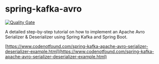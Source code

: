 # spring-kafka-avro

[![Quality Gate](https://sonarqube.com/api/badges/gate?key=com.codenotfound:spring-kafka-avro)](https://sonarqube.com/dashboard/index/com.codenotfound:spring-kafka-avro)

A detailed step-by-step tutorial on how to implement an Apache Avro Serializer &amp; Deserializer using Spring Kafka and
Spring Boot.

[https://www.codenotfound.com/spring-kafka-apache-avro-serializer-deserializer-example.html](https://www.codenotfound.com/spring-kafka-apache-avro-serializer-deserializer-example.html)

